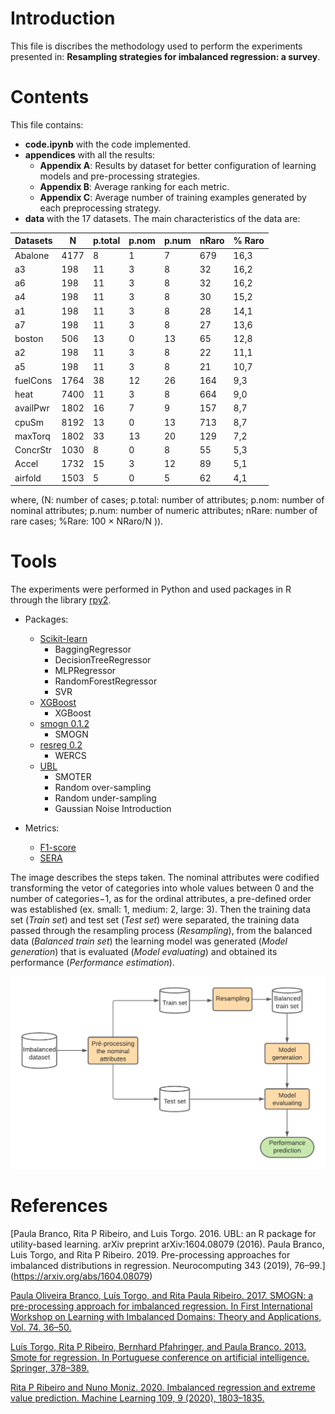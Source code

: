# Introduction

This file is discribes the methodology used to perform the experiments presented in: **Resampling strategies for imbalanced regression: a survey**.

# Contents
This file contains:
- **code.ipynb** with the code implemented.
- **appendices** with all the results:
  - **Appendix A**: Results by dataset for better configuration of learning models and pre-processing strategies.
  - **Appendix B**: Average ranking for each metric.
  - **Appendix C**: Average number of training examples generated by each preprocessing strategy.
- **data** with the 17 datasets. The main characteristics of the data are:


|Datasets | N    | p.total | p.nom | p.num | nRaro | % Raro|
| -----------------|------|---------|--------|------|-------|-------|
|Abalone           |4177  | 8       | 1      | 7    | 679   | 16,3  |
|a3                |198   | 11      | 3      | 8    | 32    | 16,2  |
|a6                |198   | 11      | 3      | 8    | 32    | 16,2  |
|a4                |198   | 11      | 3      | 8    | 30    | 15,2  |
|a1                |198   | 11      | 3      | 8    | 28    | 14,1  |
|a7                |198   | 11      | 3      | 8    | 27    | 13,6  |
|boston            |506   | 13      | 0      | 13   | 65    | 12,8  |
|a2                |198   | 11      | 3      | 8    | 22    | 11,1  |
|a5                |198   | 11      | 3      | 8    | 21    | 10,7  |
|fuelCons          |1764  | 38      | 12     | 26   | 164   | 9,3   |
|heat              |7400  | 11      | 3      | 8    | 664   | 9,0   |
|availPwr          |1802  | 16      | 7      | 9    | 157   | 8,7   |
|cpuSm             |8192  | 13      | 0      | 13   | 713   | 8,7   |
|maxTorq           |1802  | 33      | 13     | 20   | 129   | 7,2   |
|ConcrStr          |1030  | 8       | 0      | 8    | 55    | 5,3   |
|Accel             |1732  | 15      | 3      | 12   | 89    | 5,1   |
|airfold           |1503  | 5       | 0      | 5    | 62    | 4,1   |

where, (N: number of cases; p.total: number of attributes; p.nom: number of nominal attributes; p.num: number of numeric attributes; nRare: number of rare cases; %Rare: 100 × NRaro/N )).


# Tools

The experiments were performed in Python and used packages in R through the library [rpy2](https://rpy2.github.io/).

- Packages:

  - [Scikit-learn](https://scikit-learn.org/stable/)
    - BaggingRegressor
    - DecisionTreeRegressor
    - MLPRegressor
    - RandomForestRegressor
    - SVR
  - [XGBoost](https://xgboost.readthedocs.io/)
    - XGBoost
  - [smogn 0.1.2](https://pypi.org/project/smogn/)
    - SMOGN
  - [resreg 0.2](https://pypi.org/project/resreg/)
    - WERCS
  - [UBL](https://github.com/paobranco/UBL)
    - SMOTER
    - Random over-sampling 
    - Random under-sampling
    - Gaussian Noise Introduction


- Metrics:
  - [F1-score](https://github.com/rpribeiro/uba)
  - [SERA](https://github.com/nunompmoniz/IRon)


The image describes the steps taken. The nominal attributes were codified transforming the vetor of categories into whole values between 0 and the number of categories−1, as for the ordinal attributes, a pre-defined order was established (ex. small: 1, medium: 2, large: 3). Then the training data set (_Train set_) and test set (_Test set_) were separated, the training data passed through the resampling process (_Resampling_), from the balanced data (_Balanced train set_) the learning model was generated (_Model generation_) that is evaluated (_Model evaluating_) and obtained its performance (_Performance estimation_).

![alt text](https://github.com/JusciAvelino/imbalancedRegression/blob/main/diagram.png)

# References

[Paula Branco, Rita P Ribeiro, and Luis Torgo. 2016. UBL: an R package for utility-based learning. arXiv preprint arXiv:1604.08079 (2016).
Paula Branco, Luis Torgo, and Rita P Ribeiro. 2019. Pre-processing approaches for imbalanced distributions in regression. Neurocomputing 343
(2019), 76–99.] (https://arxiv.org/abs/1604.08079) 

[Paula Oliveira Branco, Luís Torgo, and Rita Paula Ribeiro. 2017. SMOGN: a pre-processing approach for imbalanced regression. In First International
Workshop on Learning with Imbalanced Domains: Theory and Applications, Vol. 74. 36–50.](http://proceedings.mlr.press/v74/branco17a)

[Luís Torgo, Rita P Ribeiro, Bernhard Pfahringer, and Paula Branco. 2013. Smote for regression. In Portuguese conference on artificial intelligence.
Springer, 378–389.](https://link.springer.com/chapter/10.1007/978-3-642-40669-0_33)

[Rita P Ribeiro and Nuno Moniz. 2020. Imbalanced regression and extreme value prediction. Machine Learning 109, 9 (2020), 1803–1835.](https://link.springer.com/article/10.1007/s10994-020-05900-9)
